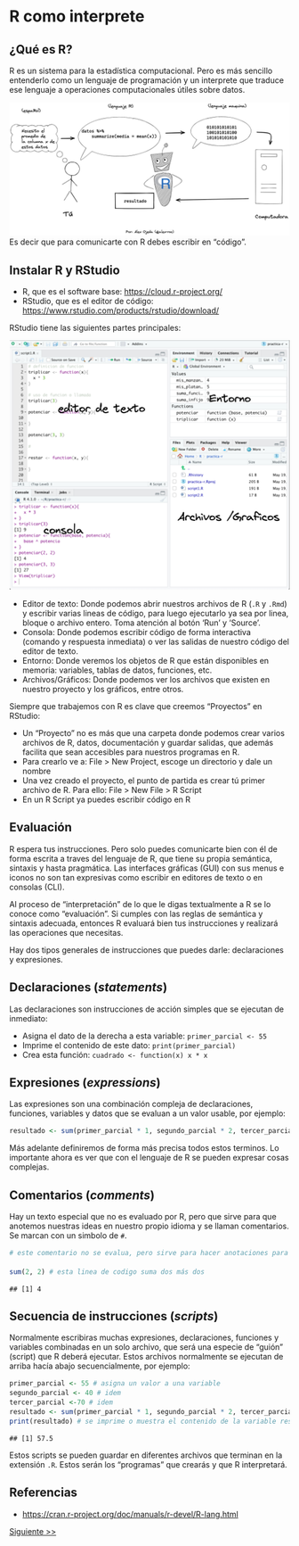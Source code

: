 R como interprete
================

## ¿Qué es R?

R es un sistema para la estadística computacional. Pero es más sencillo
entenderlo como un lenguaje de programación y un interprete que traduce
ese lenguaje a operaciones computacionales útiles sobre datos.

![](../pizarras/drawings/comunicacion-con-R.png) Es decir que para
comunicarte con R debes escribir en “código”.

## Instalar R y RStudio

-   R, que es el software base: <https://cloud.r-project.org/>
-   RStudio, que es el editor de código:
    <https://www.rstudio.com/products/rstudio/download/>

RStudio tiene las siguientes partes principales:

![](../pizarras/drawings/rstudio.png)

-   Editor de texto: Donde podemos abrir nuestros archivos de R (`.R` y
    `.Rmd`) y escribir varias lineas de código, para luego ejecutarlo ya
    sea por linea, bloque o archivo entero. Toma atención al botón ‘Run’
    y ‘Source’.
-   Consola: Donde podemos escribir código de forma interactiva (comando
    y respuesta inmediata) o ver las salidas de nuestro código del
    editor de texto.
-   Entorno: Donde veremos los objetos de R que están disponibles en
    memoria: variables, tablas de datos, funciones, etc.
-   Archivos/Gráficos: Donde podemos ver los archivos que existen en
    nuestro proyecto y los gráficos, entre otros.

Siempre que trabajemos con R es clave que creemos “Proyectos” en
RStudio:

-   Un “Proyecto” no es más que una carpeta donde podemos crear varios
    archivos de R, datos, documentación y guardar salidas, que además
    facilita que sean accesibles para nuestros programas en R.
-   Para crearlo ve a: File \> New Project, escoge un directorio y dale
    un nombre
-   Una vez creado el proyecto, el punto de partida es crear tú primer
    archivo de R. Para ello: File \> New File \> R Script
-   En un R Script ya puedes escribir código en R

## Evaluación

R espera tus instrucciones. Pero solo puedes comunicarte bien con él de
forma escrita a traves del lenguaje de R, que tiene su propia semántica,
sintaxis y hasta pragmática. Las interfaces gráficas (GUI) con sus menus
e iconos no son tan expresivas como escribir en editores de texto o en
consolas (CLI).

Al proceso de “interpretación” de lo que le digas textualmente a R se lo
conoce como “evaluación”. Si cumples con las reglas de semántica y
sintaxis adecuada, entonces R evaluará bien tus instrucciones y
realizará las operaciones que necesitas.

Hay dos tipos generales de instrucciones que puedes darle: declaraciones
y expresiones.

## Declaraciones (*statements*)

Las declaraciones son instrucciones de acción simples que se ejecutan de
inmediato:

-   Asigna el dato de la derecha a esta variable: `primer_parcial <- 55`
-   Imprime el contenido de este dato: `print(primer_parcial)`
-   Crea esta función: `cuadrado <- function(x) x * x`

## Expresiones (*expressions*)

Las expresiones son una combinación compleja de declaraciones,
funciones, variables y datos que se evaluan a un valor usable, por
ejemplo:

``` r
resultado <- sum(primer_parcial * 1, segundo_parcial * 2, tercer_parcial * 3) / sum(1:3)
```

Más adelante definiremos de forma más precisa todos estos terminos. Lo
importante ahora es ver que con el lenguaje de R se pueden expresar
cosas complejas.

## Comentarios (*comments*)

Hay un texto especial que no es evaluado por R, pero que sirve para que
anotemos nuestras ideas en nuestro propio idioma y se llaman
comentarios. Se marcan con un simbolo de `#`.

``` r
# este comentario no se evalua, pero sirve para hacer anotaciones para uno mismo o para otros

sum(2, 2) # esta linea de codigo suma dos más dos
```

    ## [1] 4

## Secuencia de instrucciones (*scripts*)

Normalmente escribiras muchas expresiones, declaraciones, funciones y
variables combinadas en un solo archivo, que será una especie de “guión”
(script) que R deberá ejecutar. Estos archivos normalmente se ejecutan
de arriba hacía abajo secuencialmente, por ejemplo:

``` r
primer_parcial <- 55 # asigna un valor a una variable
segundo_parcial <- 40 # idem
tercer_parcial <-70 # idem
resultado <- sum(primer_parcial * 1, segundo_parcial * 2, tercer_parcial * 3) / sum(1:3) # la expresión se evalua a un valor y se asigna a la variable resultado
print(resultado) # se imprime o muestra el contenido de la variable resultado
```

    ## [1] 57.5

Estos scripts se pueden guardar en diferentes archivos que terminan en
la extensión `.R`. Estos serán los “programas” que crearás y que R
interpretará.

## Referencias

-   <https://cran.r-project.org/doc/manuals/r-devel/R-lang.html>

[Siguiente
\>\>](https://github.com/lab-tecnosocial/curso-r/tree/main/01-datos-y-variables)
